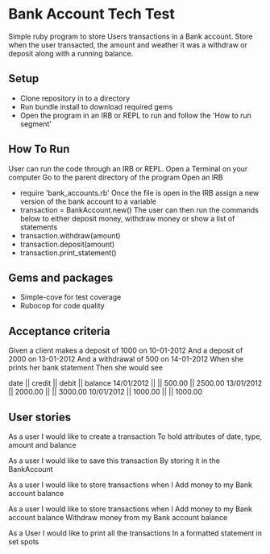 # Bank Account Tech Test

Simple ruby program to store Users transactions in a Bank account. Store when the user transacted, the amount and weather it was a withdraw or deposit along with a running balance. 


## Setup 
- Clone repository in to a directory 
- Run bundle install to download required gems
- Open the program in an IRB or REPL to run and follow the 'How to run segment'

## How To Run
User can run the code through an IRB or REPL.
Open a Terminal on your computer
Go to the parent directory of the program
Open an IRB
- require 'bank_accounts.rb'
Once the file is open in the IRB assign a new version of the bank account to a variable
- transaction = BankAccount.new()
The user can then run the commands below to either deposit money, withdraw money or show a list of statements
- transaction.withdraw(amount)
- transaction.deposit(amount)
- transaction.print_statement()


## Gems and packages
- Simple-cove for test coverage 
- Rubocop for code quality


## Acceptance criteria
Given a client makes a deposit of 1000 on 10-01-2012
And a deposit of 2000 on 13-01-2012
And a withdrawal of 500 on 14-01-2012
When she prints her bank statement
Then she would see

date || credit || debit || balance
14/01/2012 || || 500.00 || 2500.00
13/01/2012 || 2000.00 || || 3000.00
10/01/2012 || 1000.00 || || 1000.00



## User stories 

As a user
I would like to create a transaction 
To hold attributes of date, type, amount and balance 

As a user
I would like to save this transaction 
By storing it in the BankAccount

As a user 
I would like to store transactions when I
Add money to my Bank account balance

As a user 
I would like to store transactions when I
Add money to my Bank account balance
Withdraw money from my Bank account balance

As a User 
I would like to print all the transactions
In a formatted statement in set spots 









